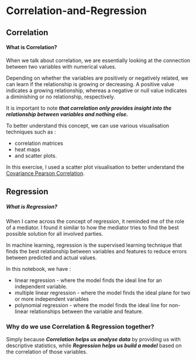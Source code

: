 # Correlation-and-Regression

## Correlation 

#### What is Correlation?
When we talk about correlation, we are essentially looking at the connection between two variables with numerical values.

Depending on whether the variables are positively or negatively related, we can learn if the relationship is growing or decreasing. A positive value indicates a growing relationship, whereas a negative or null value indicates a diminishing or no relationship, respectively.

It is important to note ***that correlation only provides insight into the relationship between variables and nothing else.***

To better understand this concept, we can use various visualisation techniques such as :
- correlation matrices
-  heat maps
-  and scatter plots.

In this exercise, I used a scatter plot visualisation to better understand the [Covariance Pearson Correlation](covariance_pearson_correlation.html).

## Regression 

##### What is Regression? 

When I came across the concept of regression, it reminded me of the role of a mediator. I found it similar to how the mediator tries to find the best possible solution for all involved parties. 

In machine learning, regression is the supervised learning technique that finds the best relationship between variables and features to reduce errors between predicted and actual values.

In this notebook, we have :

- linear regression - where the model finds the ideal line for an independent variable.
- multiple linear regression - where the model finds the ideal plane for two or more independent variables 
- polynomial regression -  where the model finds the ideal line for non-linear relationships between the variable and feature.

### Why do we use Correlation & Regression together?
Simply because ***Correlation helps us analyse data*** by providing us with descriptive statistics, while ***Regression helps us build a model*** based on the correlation of those variables.
